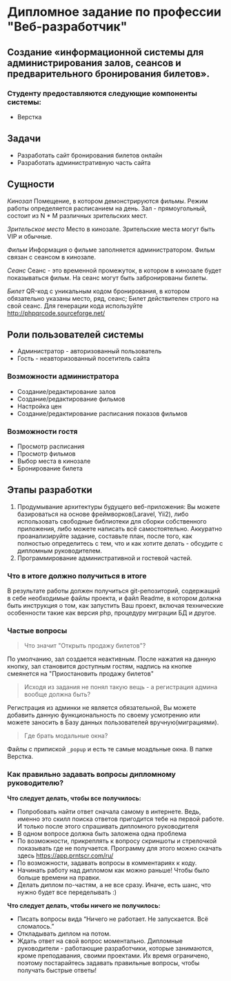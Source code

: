 # Дипломное задание по профессии "Веб-разработчик"

## Создание «информационной системы для администрирования залов, сеансов и предварительного бронирования билетов».

### Студенту предоставляются следующие компоненты системы:
* Верстка

## Задачи
* Разработать сайт бронирования билетов онлайн
* Разработать административную часть сайта

## Сущности
*Кинозал*
Помещение, в котором демонстрируются фильмы. Режим работы определяется расписанием на день. Зал - прямоугольный, состоит из N * M различных зрительских мест.

*Зрительское место*
Место в кинозале. Зрительские места могут быть VIP и обычные. 

*Фильм*
Информация о фильме заполняется администратором. Фильм связан с сеансом в кинозале.

*Сеанс*
Сеанс - это временной промежуток, в котором в кинозале будет показываться фильм. На сеанс могут быть забронированы билеты.

*Билет*
QR-код c уникальным кодом бронирования, в котором обязательно указаны место, ряд, сеанс; Билет действителен строго на свой сеанс. Для генерации кода используйте http://phpqrcode.sourceforge.net/

## Роли пользователей системы
* Администратор - авторизованный пользователь
* Гость - неавторизованный посетитель сайта

### Возможности администратора
* Создание/редактирование залов
* Создание/редактирование фильмов
* Настройка цен
* Создание/редактирование расписания показов фильмов

### Возможности гостя
* Просмотр расписания
* Просмотр фильмов
* Выбор места в кинозале
* Бронирование билета

## Этапы разработки
1. Продумывание архитектуры будущего веб-приложения: Вы можете базироваться на основе фреймворков(Laravel, Yii2), либо использовать свободные библиотеки для сборки собственного приложения, либо можете написать всё самостоятельно. Аккуратно проанализируйте задание, составьте план, после того, как полностью определитесь с тем, что и как хотите делать - обсудите с дипломным руководителем.
1. Программирование административной и гостевой частей.

### Что в итоге должно получиться в итоге
В результате работы должен получиться git-репозиторий, содержащий в себе необходимые файлы проекта, и файл Readme, в котором должна быть инструкция о том, как запустить Ваш проект, включая технические особенности такие как версия php, процедуру миграции БД и другое.


### Частые вопросы
> Что значит "Открыть продажу билетов"?

По умолчанию, зал создается неактивным. После нажатия на данную кнопку, зал становится доступным гостям, надпись на кнопке смеянется на "Приостановить продажу билетов"

> Исходя из задания не понял такую вещь - а регистрация админа вообще должна быть?

Регистрация из админки не является обязательной, Вы можете добавить данную функциональность по своему усмотрению или можете заносить в Базу данных пользователей вручную(миграциями).

> Где брать модальные окна?

Файлы с припиской `_popup` и есть те самые моадльные окна. В папке Верстка.

### Как правильно задавать вопросы дипломному руководителю?

**Что следует делать, чтобы все получилось:**

* Попробовать найти ответ сначала самому в интернете. Ведь, именно это скилл поиска ответов пригодится тебе на первой работе. И только после этого спрашивать дипломного руководителя
* В одном вопросе должна быть заложена одна проблема 
* По возможности, прикреплять к вопросу скриншоты и стрелочкой показывать где не получается. Программу для этого можно скачать здесь https://app.prntscr.com/ru/
* По возможности, задавать вопросы в комментариях к коду. 
* Начинать работу над дипломом как можно раньше! Чтобы было больше времени на правки. 
* Делать диплом по-частям, а не все сразу. Иначе, есть шанс, что нужно будет все переделывать :)  

**Что следует делать, чтобы ничего не получилось:**

* Писать вопросы вида “Ничего не работает. Не запускается. Всё сломалось.”
* Откладывать диплом на потом. 
* Ждать ответ на свой вопрос моментально. Дипломные руководители - работающие разработчики, которые занимаются, кроме преподавания, своими проектами. Их время ограничено, поэтому постарайтесь задавать правильные вопросы, чтобы получать быстрые ответы!
